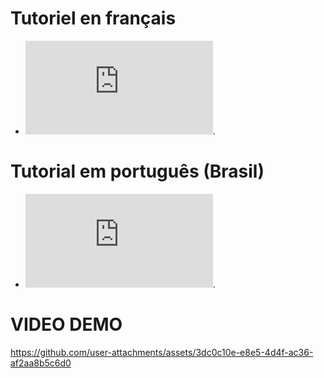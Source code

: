 # Tutoriel en français
- ![DOCFR](https://github.com/HigorZicaDev/slide_interactive/tree/main/README_FR.md).

# Tutorial em português (Brasil)
- ![DOCPTBR](https://github.com/HigorZicaDev/slide_interactive/tree/main/README_PT_BR.md).

# VIDEO DEMO
https://github.com/user-attachments/assets/3dc0c10e-e8e5-4d4f-ac36-af2aa8b5c6d0

